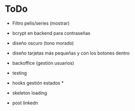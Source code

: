 # ToDo

- Filtro pelis/series (mostrar)
- bcrypt en backend para contraseñas

- diseño oscuro (tono morado)
- diseño tarjetas más pequeñas y con los botones dentro
- backoffice (gestión usuarios)
- testing
- hooks gestión estados \*
- skeleton loading
- post linkedn
